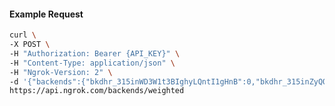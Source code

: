 <!-- Code generated for API Clients. DO NOT EDIT. -->

#### Example Request

```bash
curl \
-X POST \
-H "Authorization: Bearer {API_KEY}" \
-H "Content-Type: application/json" \
-H "Ngrok-Version: 2" \
-d '{"backends":{"bkdhr_315inWD3W1t3BIghyLQntI1gHnB":0,"bkdhr_315inZyQOOnWFpDH5gBcrOZnqJn":1},"description":"acme weighted","metadata":"{\"environment\": \"staging\"}"}' \
https://api.ngrok.com/backends/weighted
```
